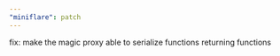 ```yaml
---
"miniflare": patch
---
```


fix: make the magic proxy able to serialize functions returning functions
